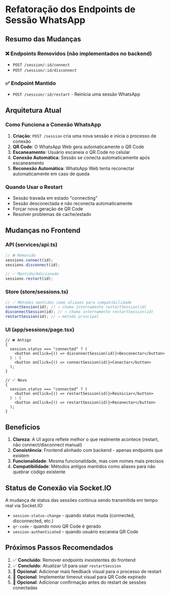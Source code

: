 # Refatoração dos Endpoints de Sessão WhatsApp

## Resumo das Mudanças

### ❌ Endpoints Removidos (não implementados no backend)

- `POST /session/:id/connect`
- `POST /session/:id/disconnect`

### ✅ Endpoint Mantido

- `POST /session/:id/restart` - Reinicia uma sessão WhatsApp

## Arquitetura Atual

### Como Funciona a Conexão WhatsApp

1. **Criação**: `POST /session` cria uma nova sessão e inicia o processo de conexão
2. **QR Code**: O WhatsApp Web gera automaticamente o QR Code
3. **Escaneamento**: Usuário escaneia o QR Code no celular
4. **Conexão Automática**: Sessão se conecta automaticamente após escaneamento
5. **Reconexão Automática**: WhatsApp Web tenta reconectar automaticamente em caso de queda

### Quando Usar o Restart

- Sessão travada em estado "connecting"
- Sessão desconectada e não reconecta automaticamente
- Forçar nova geração de QR Code
- Resolver problemas de cache/estado

## Mudanças no Frontend

### API (services/api.ts)

```typescript
// ❌ Removido
sessions.connect(id);
sessions.disconnect(id);

// ✅ Mantido/Adicionado
sessions.restart(id);
```

### Store (store/sessions.ts)

```typescript
// ✅ Métodos mantidos como aliases para compatibilidade
connectSession(id); // → chama internamente restartSession(id)
disconnectSession(id); // → chama internamente restartSession(id)
restartSession(id); // → método principal
```

### UI (app/sessions/page.tsx)

```tsx
// ❌ Antigo
{
  session.status === "connected" ? (
    <button onClick={() => disconnectSession(id)}>Desconectar</button>
  ) : (
    <button onClick={() => connectSession(id)}>Conectar</button>
  );
}

// ✅ Novo
{
  session.status === "connected" ? (
    <button onClick={() => restartSession(id)}>Reiniciar</button>
  ) : (
    <button onClick={() => restartSession(id)}>Reconectar</button>
  );
}
```

## Benefícios

1. **Clareza**: A UI agora reflete melhor o que realmente acontece (restart, não connect/disconnect manual)
2. **Consistência**: Frontend alinhado com backend - apenas endpoints que existem
3. **Funcionalidade**: Mesma funcionalidade, mas com nomes mais precisos
4. **Compatibilidade**: Métodos antigos mantidos como aliases para não quebrar código existente

## Status de Conexão via Socket.IO

A mudança de status das sessões continua sendo transmitida em tempo real via Socket.IO:

- `session-status-change` - quando status muda (connected, disconnected, etc.)
- `qr-code` - quando novo QR Code é gerado
- `session-authenticated` - quando usuário escaneia QR Code

## Próximos Passos Recomendados

1. ✅ **Concluído**: Remover endpoints inexistentes do frontend
2. ✅ **Concluído**: Atualizar UI para usar `restartSession`
3. 🔄 **Opcional**: Adicionar mais feedback visual para o processo de restart
4. 🔄 **Opcional**: Implementar timeout visual para QR Code expirado
5. 🔄 **Opcional**: Adicionar confirmação antes do restart de sessões conectadas
